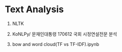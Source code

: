 # Text Analysis

 1) NLTK

 2) KoNLPy/ 문재인대통령 170612 국회 시정연설전문 분석
 
 3) bow and word cloud(TF vs TF-IDF).ipynb

